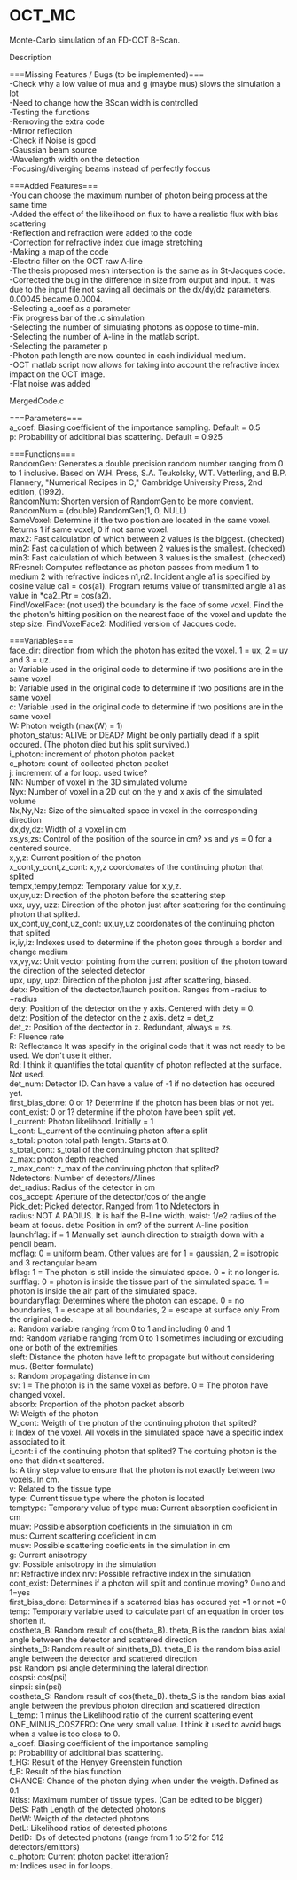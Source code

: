 # OCT_MC  
Monte-Carlo simulation of an FD-OCT B-Scan.  
  
Description  
  
===Missing Features / Bugs (to be implemented)===  
-Check why a low value of mua and g (maybe mus) slows the simulation a lot  
-Need to change how the BScan width is controlled  
-Testing the functions  
-Removing the extra code  
-Mirror reflection  
-Check if Noise is good  
-Gaussian beam source  
-Wavelength width on the detection  
-Focusing/diverging beams instead of perfectly foccus  
  
===Added Features===  
-You can choose the maximum number of photon being process at the same time  
-Added the effect of the likelihood on flux to have a realistic flux with bias scattering  
-Reflection and refraction were added to the code  
-Correction for refractive index due image stretching  
-Making a map of the code  
-Electric filter on the OCT raw A-line  
-The thesis proposed mesh intersection is the same as in St-Jacques code.  
-Corrected the bug in the difference in size from output and input. It was due to the input file not saving all decimals on the dx/dy/dz parameters. 0.00045 became 0.0004.  
-Selecting a_coef as a parameter  
-Fix progress bar of the .c simulation  
-Selecting the number of simulating photons as oppose to time-min.  
-Selecting the number of A-line in the matlab script.  
-Selecting the parameter p  
-Photon path length are now counted in each individual medium.  
-OCT matlab script now allows for taking into account the refractive index impact on the OCT image.  
-Flat noise was added  
  
MergedCode.c  
  
===Parameters===  
a_coef: Biasing coefficient of the importance sampling. Default = 0.5  
p: Probability of additional bias scattering. Default = 0.925  
  
  
===Functions===  
RandomGen: Generates a double precision random number ranging from 0 to 1 inclusive. Based on W.H. Press, S.A. Teukolsky, W.T. Vetterling, and B.P. Flannery, "Numerical Recipes in C," Cambridge University Press, 2nd edition, (1992).  
RandomNum: Shorten version of RandomGen to be more convient. RandomNum = (double) RandomGen(1, 0, NULL)  
SameVoxel: Determine if the two position are located in the same voxel. Returns 1 if same voxel, 0 if not same voxel.  
max2: Fast calculation of which between 2 values is the biggest. (checked)  
min2: Fast calculation of which between 2 values is the smallest. (checked)  
min3: Fast calculation of which between 3 values is the smallest. (checked)  
RFresnel: Computes reflectance as photon passes from medium 1 to medium 2 with refractive indices n1,n2. Incident angle a1 is specified by cosine value ca1 = cos(a1). Program returns value of transmitted angle a1 as value in *ca2_Ptr = cos(a2).  
FindVoxelFace: (not used) the boundary is the face of some voxel. Find the the photon's hitting position on the nearest face of the voxel and update the step size.
FindVoxelFace2: Modified version of Jacques code.  
  
===Variables===  
face_dir: direction from which the photon has exited the voxel. 1 = ux, 2 = uy and 3 = uz.  
a: Variable used in the original code to determine if two positions are in the same voxel  
b: Variable used in the original code to determine if two positions are in the same voxel  
c: Variable used in the original code to determine if two positions are in the same voxel  
W: Photon weigth (max(W) = 1)  
photon_status: ALIVE or DEAD? Might be only partially dead if a split occured. (The photon died but his split survived.)  
i_photon: increment of photon photon packet  
c_photon: count of collected photon packet  
j: increment of a for loop. used twice?  
NN: Number of voxel in the 3D simulated volume  
Nyx: Number of voxel in a 2D cut on the y and x axis of the simulated volume  
Nx,Ny,Nz: Size of the simualted space in voxel in the corresponding direction  
dx,dy,dz: Width of a voxel in cm  
xs,ys,zs: Control of the position of the source in cm? xs and ys = 0 for a centered source.  
x,y,z: Current position of the photon  
x_cont,y_cont,z_cont: x,y,z coordonates of the continuing photon that splited  
tempx,tempy,tempz: Temporary value for x,y,z.  
ux,uy,uz: Direction of the photon before the scattering step  
uxx, uyy, uzz: Direction of the photon just after scattering for the continuing photon that splited.  
ux_cont,uy_cont,uz_cont: ux,uy,uz coordonates of the continuing photon that splited  
ix,iy,iz: Indexes used to determine if the photon goes through a border and change medium  
vx,vy,vz: Unit vector pointing from the current position of the photon toward the direction of the selected detector  
upx, upy, upz: Direction of the photon just after scattering, biased.  
detx: Position of the dectector/launch position. Ranges from -radius to +radius  
dety: Position of the detector on the y axis. Centered with dety = 0.  
detz: Position of the detector on the z axis. detz = det_z  
det_z: Position of the dectector in z. Redundant, always = zs.  
F: Fluence rate  
R: Reflectance It was specify in the original code that it was not ready to be used. We don't use it either.  
Rd: I think it quantifies the total quantity of photon reflected at the surface. Not used.  
det_num: Detector ID. Can have a value of -1 if no detection has occured yet.  
first_bias_done: 0 or 1? Determine if the photon has been bias or not yet.  
cont_exist: 0 or 1? determine if the photon have been split yet.  
L_current: Photon likelihood. Initially = 1  
L_cont: L_current of the continuing photon after a split  
s_total: photon total path length. Starts at 0.  
s_total_cont: s_total of the continuing photon that splited?  
z_max: photon depth reached  
z_max_cont: z_max of the continuing photon that splited?  
Ndetectors: Number of detectors/Alines  
det_radius: Radius of the detector in cm  
cos_accept: Aperture of the detector/cos of the angle  
Pick_det: Picked detector. Ranged from 1 to Ndetectors in   
radius: NOT A RADIUS. It is half the B-line width. 
waist: 1/e2 radius of the beam at focus. 
detx: Position in cm? of the current A-line position  
launchflag: if = 1 Manually set launch direction to straigth down with a pencil beam.  
mcflag: 0 = uniform beam. Other values are for 1 = gaussian, 2 = isotropic and 3 rectangular beam  
bflag: 1 = The photon is still inside the simulated space. 0 = it no longer is.  
surfflag: 0 = photon is inside the tissue part of the simulated space. 1 = photon is inside the air part of the simulated space.  
boundaryflag: Determines where the photon can escape. 0 = no boundaries, 1 = escape at all boundaries, 2 = escape at surface only From the original code.  
a: Random variable ranging from 0 to 1 and including 0 and 1  
rnd: Random variable ranging from 0 to 1 sometimes including or excluding one or both of the extremities  
sleft: Distance the photon have left to propagate but without considering mus. (Better formulate)  
s: Random propagating distance in cm  
sv: 1 = The photon is in the same voxel as before. 0 = The photon have changed voxel.  
absorb: Proportion of the photon packet absorb  
W: Weigth of the photon  
W_cont: Weigth of the photon of the continuing photon that splited?  
i: Index of the voxel. All voxels in the simulated space have a specific index associated to it.  
i_cont: i of the continuing photon that splited? The contuing photon is the one that didn<t scattered.  
ls: A tiny step value to ensure that the photon is not exactly between two voxels. In cm.  
v: Related to the tissue type  
type: Current tissue type where the photon is located  
temptype: Temporary value of type
mua: Current absorption coeficient in cm  
muav: Possible absorption coeficients in the simulation in cm  
mus: Current scattering coeficient in cm  
musv: Possible scattering coeficients in the simulation in cm  
g: Current anisotropy  
gv: Possible anisotropy in the simulation  
nr: Refractive index
nrv: Possible refractive index in the simulation  
cont_exist: Determines if a photon will split and continue moving? 0=no and 1=yes  
first_bias_done: Determines if a scaterred bias has occured yet =1 or not =0  
temp: Temporary variable used to calculate part of an equation in order tos shorten it.  
costheta_B: Random result of cos(theta_B). theta_B is the random bias axial angle between the detector and scattered direction  
sintheta_B: Random result of sin(theta_B). theta_B is the random bias axial angle between the detector and scattered direction  
psi: Random psi angle determining the lateral direction  
cospsi: cos(psi)  
sinpsi: sin(psi)  
costheta_S: Random result of cos(theta_B). theta_S is the random bias axial angle between the previous photon direction and scattered direction  
L_temp: 1 minus the Likelihood ratio of the current scattering event  
ONE_MINUS_COSZERO: One very small value. I think it used to avoid bugs when a value is too close to 0.  
a_coef: Biasing coefficient of the importance sampling  
p: Probability of additional bias scattering.  
f_HG: Result of the Henyey Greenstein function  
f_B: Result of the bias function  
CHANCE: Chance of the photon dying when under the weigth. Defined as 0.1  
Ntiss: Maximum number of tissue types. (Can be edited to be bigger)  
DetS: Path Length of the detected photons  
DetW: Weigth of the detected photons  
DetL: Likelihood ratios of detected photons  
DetID: IDs of detected photons (range from 1 to 512 for 512 detectors/emittors)  
c_photon: Current photon packet itteration?  
m: Indices used in for loops.  
